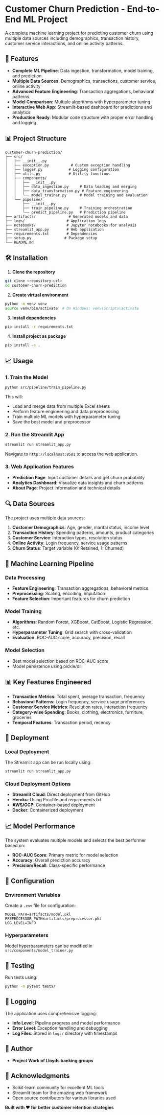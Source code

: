 # Customer Churn Prediction - End-to-End ML Project

A complete machine learning project for predicting customer churn using multiple data sources including demographics, transaction history, customer service interactions, and online activity patterns.

## 🚀 Features

- **Complete ML Pipeline**: Data ingestion, transformation, model training, and prediction
- **Multiple Data Sources**: Demographics, transactions, customer service, online activity
- **Advanced Feature Engineering**: Transaction aggregations, behavioral patterns
- **Model Comparison**: Multiple algorithms with hyperparameter tuning
- **Interactive Web App**: Streamlit-based dashboard for predictions and analytics
- **Production Ready**: Modular code structure with proper error handling and logging

## 📊 Project Structure

```
customer-churn-prediction/
├── src/
│   ├── __init__.py
│   ├── exception.py          # Custom exception handling
│   ├── logger.py            # Logging configuration
│   ├── utils.py             # Utility functions
│   ├── components/
│   │   ├── __init__.py
│   │   ├── data_ingestion.py     # Data loading and merging
│   │   ├── data_transformation.py # Feature engineering
│   │   └── model_trainer.py      # Model training and evaluation
│   └── pipeline/
│       ├── __init__.py
│       ├── train_pipeline.py     # Training orchestration
│       └── predict_pipeline.py   # Prediction pipeline
├── artifacts/               # Generated models and data
├── logs/                   # Application logs
├── notebooks/              # Jupyter notebooks for analysis
├── streamlit_app.py        # Web application
├── requirements.txt        # Dependencies
├── setup.py               # Package setup
└── README.md
```

## 🛠️ Installation

1. **Clone the repository**
```bash
git clone <repository-url>
cd customer-churn-prediction
```

2. **Create virtual environment**
```bash
python -m venv venv
source venv/bin/activate  # On Windows: venv\Scripts\activate
```

3. **Install dependencies**
```bash
pip install -r requirements.txt
```

4. **Install project as package**
```bash
pip install -e .
```

## 📈 Usage

### 1. Train the Model

```bash
python src/pipeline/train_pipeline.py
```

This will:
- Load and merge data from multiple Excel sheets
- Perform feature engineering and data preprocessing
- Train multiple ML models with hyperparameter tuning
- Save the best model and preprocessor

### 2. Run the Streamlit App

```bash
streamlit run streamlit_app.py
```

Navigate to `http://localhost:8501` to access the web application.

### 3. Web Application Features

- **Prediction Page**: Input customer details and get churn probability
- **Analytics Dashboard**: Visualize data insights and churn patterns
- **About Page**: Project information and technical details

## 🔍 Data Sources

The project uses multiple data sources:

1. **Customer Demographics**: Age, gender, marital status, income level
2. **Transaction History**: Spending patterns, amounts, product categories
3. **Customer Service**: Interaction types, resolution status
4. **Online Activity**: Login frequency, service usage patterns
5. **Churn Status**: Target variable (0: Retained, 1: Churned)

## 🤖 Machine Learning Pipeline

### Data Processing
- **Feature Engineering**: Transaction aggregations, behavioral metrics
- **Preprocessing**: Scaling, encoding, imputation
- **Feature Selection**: Important features for churn prediction

### Model Training
- **Algorithms**: Random Forest, XGBoost, CatBoost, Logistic Regression, etc.
- **Hyperparameter Tuning**: Grid search with cross-validation
- **Evaluation**: ROC-AUC score, accuracy, precision, recall

### Model Selection
- Best model selection based on ROC-AUC score
- Model persistence using pickle/dill

## 📊 Key Features Engineered

- **Transaction Metrics**: Total spent, average transaction, frequency
- **Behavioral Patterns**: Login frequency, service usage preferences
- **Customer Service Metrics**: Resolution rates, interaction frequency
- **Category-wise Spending**: Books, clothing, electronics, furniture, groceries
- **Temporal Features**: Transaction period, recency

## 🚀 Deployment

### Local Deployment
The Streamlit app can be run locally using:
```bash
streamlit run streamlit_app.py
```

### Cloud Deployment Options
- **Streamlit Cloud**: Direct deployment from GitHub
- **Heroku**: Using Procfile and requirements.txt
- **AWS/GCP**: Container-based deployment
- **Docker**: Containerized deployment

## 📈 Model Performance

The system evaluates multiple models and selects the best performer based on:
- **ROC-AUC Score**: Primary metric for model selection
- **Accuracy**: Overall prediction accuracy
- **Precision/Recall**: Class-specific performance

## 🔧 Configuration

### Environment Variables
Create a `.env` file for configuration:
```env
MODEL_PATH=artifacts/model.pkl
PREPROCESSOR_PATH=artifacts/preprocessor.pkl
LOG_LEVEL=INFO
```

### Hyperparameters
Model hyperparameters can be modified in `src/components/model_trainer.py`

## 🧪 Testing

Run tests using:
```bash
python -m pytest tests/
```

## 📝 Logging

The application uses comprehensive logging:
- **Info Level**: Pipeline progress and model performance
- **Error Level**: Exception handling and debugging
- **Log Files**: Stored in `logs/` directory with timestamps


## 👥 Author

- **Project Work of Lloyds banking groups**

## 🙏 Acknowledgments

- Scikit-learn community for excellent ML tools
- Streamlit team for the amazing web framework
- Open source contributors for various libraries used


**Built with ❤️ for better customer retention strategies**
